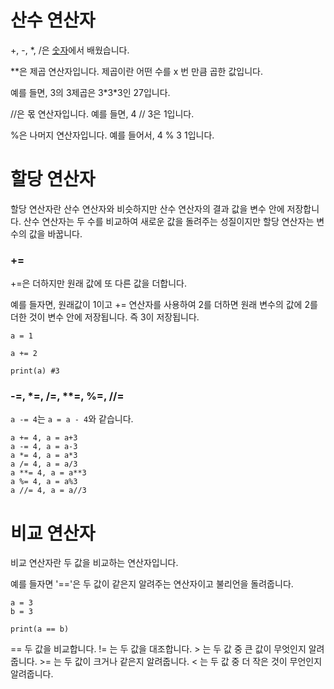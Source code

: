# 산수 연산자
+, -, *, /은 [숫자](숫자.md)에서 배웠습니다.

\*\*은 제곱 연산자입니다. 제곱이란 어떤 수를 x 번 만큼 곱한 값입니다.

예를 들면, 3의 3제곱은 3\*3\*3인 27입니다.

//은 몫 연산자입니다. 예를 들면, 4 // 3은 1입니다.

%은 나머지 연산자입니다. 예를 들어서, 4 % 3 1입니다.

# 할당 연산자
할당 연산자란 산수 연산자와 비슷하지만 산수 연산자의 결과 값을 변수 안에 저장합니다. 산수 연산자는 두 수를 비교하여 새로운 값을 돌려주는 성질이지만 할당 연산자는 변수의 값을 바꿉니다.

### +=
+=은 더하지만 원래 값에 또 다른 값을 더합니다.

예를 들자면, 원래값이 1이고 += 연산자를 사용하여 2를 더하면 원래 변수의 값에 2를 더한 것이 변수 안에 저장됩니다. 즉 3이 저장됩니다.

```
a = 1

a += 2

print(a) #3
```

### -=, *=, /=, **=, %=, //=
`a -= 4`는 `a = a - 4`와 같습니다.

```
a += 4, a = a+3
a -= 4, a = a-3
a *= 4, a = a*3
a /= 4, a = a/3
a **= 4, a = a**3
a %= 4, a = a%3
a //= 4, a = a//3
```

# 비교 연산자
비교 연산자란 두 값을 비교하는 연산자입니다.

예를 들자면 '=='은 두 값이 같은지 알려주는 연산자이고 불리언을 돌려줍니다.

```
a = 3
b = 3

print(a == b)
```

== 두 값을 비교합니다.
!= 는 두 값을 대조합니다.
\> 는 두 값 중 큰 값이 무엇인지 알려줍니다.
\>= 는 두 값이 크거나 같은지 알려줍니다.
< 는 두 값 중 더 작은 것이 무언인지 알려줍니다.
